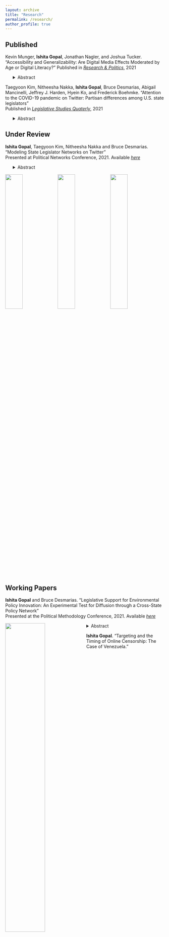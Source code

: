 ```yaml
---
layout: archive
title: "Research"
permalink: /research/
author_profile: true
---
```

<h2> Published </h2>

Kevin Munger, **Ishita Gopal**, Jonathan Nagler, and Joshua Tucker. “Accessibility and Generalizability: Are Digital Media Effects Moderated by Age or Digital Literacy?” 
Published in [*Research & Politics*](https://journals.sagepub.com/doi/full/10.1177/20531680211016968), 2021

<ul>
    <Details>
    <summary> Abstract </summary>
    An emerging empirical regularity suggests that older people use and respond to social media very differently than younger people. Older people are the fastest-growing population of Internet and social media users in the US, and this heterogeneity will soon become central to online politics. However, many important experiments in this field have been conducted on online samples that do not contain enough older people to be useful to generalize to the current population of Internet users; this issue is more pronounced for studies that are even a few years old. In this paper, we report the results of replicating two experiments involving social media (specifically, Facebook) conducted on one such sample lacking older users (Amazon’s Mechanical Turk) using a source of online subjects which does contain sufficient variation in subject age. We add a standard battery of questions designed to explicitly measure digital literacy. We find evidence of significant treatment effect heterogeneity in subject age and digital literacy in the replication of one of the two experiments. This result is an example of limitations to generalizability of research conducted on samples where selection is related to treatment effect heterogeneity; specifically, this result indicates that Mechanical Turk should not be used to recruit subjects when researchers suspect treatment effect heterogeneity in age or digital literacy, as we argue should be the case for research on digital media effects.

</Details>
    </ul>	


Taegyoon Kim, Nitheesha Nakka, **Ishita Gopal**, Bruce Desmarias, Abigail Mancinelli, Jeffrey J. Harden, Hyein Ko, and Frederick Boehmke. “Attention to the COVID-19 pandemic on Twitter: Partisan differences among U.S. state legislators”  
Published in [*Legislative Studies Quaterly*](https://onlinelibrary.wiley.com/doi/10.1111/lsq.12367), 2021

<ul>
    <details>
    <summary> Abstract </summary>
      Subnational governments in the United States have taken the lead on many aspects of the response to the COVID-19 pandemic. Variation in government activity across states offers the opportunity to analyze responses in comparable settings. We study a common and informative activity among state officials—state legislators’ attention to the pandemic on Twitter. We find that legislators’ attention to the pandemic strongly correlates with the number of cases in the legislator’s state, the national count of new deaths, and the number of pandemic-related public policies passed within the legislator’s state. Furthermore, we find that the degree of responsiveness to pandemic indicators differs significantly across political parties, with Republicans exhibiting weaker responses, on average. Lastly, we find significant differences in the content of tweets about the pandemic by Democratic and Republican legislators, with Democrats focused on health indicators and impacts, and Republicans focused on business impacts and opening the economy.
    </details>
</ul>

<h2> Under Review </h2>

**Ishita Gopal**, Taegyoon Kim, Nitheesha Nakka and Bruce Desmarias. “Modeling State Legislator Networks on Twitter”  
Presented at Political Networks Conference, 2021. Available *[here](https://github.com/IshitaGopal/ishitagopal.github.io/blob/master/files/PolNet_2021.pdf)*

<ul>
<details>
<summary> Abstract </summary>

Networks among legislators shape politics and policymaking within legislative institutions. In past work on legislative networks, the ties between legislators have been defined on those who serve in the same legislature or chamber. Online information networks, which have been found to play important roles in legislative communication at the national level, are not bounded by individual legislative bodies.  We collect original data for over four thousand U.S. state legislators and study patterns of connection among them on Twitter.  We look at three types of Twitter networks---follower, retweets, and mentions.  We describe these networks and estimate the relationships between ties and salient attributes of legislators. We find that networks are organized largely along geographic and partisan lines and that identity attributes---namely gender and race---exhibit strong associations with the formation of ties.     
  
</details>
</ul>
<img src="{{ishitagopal.github.io}}/images/follower_net.png" style="float: left; width: 33%; margin-bottom: 0.5em;">
<img src="{{ishitagopal.github.io}}/images/mentions_net.png" style="float: left; width: 33%; margin-bottom: 0.5em;">
<img src="{{ishitagopal.github.io}}/images/rt_net.png" style="float: left; width: 33%;margin-bottom: 0.5em;">

<p></p>

<h2> Working Papers </h2>

**Ishita Gopal** and Bruce Desmarias. “Legislative Support for Environmental Policy Innovation: An Experimental Test for Diffusion through a Cross-State Policy Network”  
Presented at the Political Methodology Conference, 2021. Available *[here](https://github.com/IshitaGopal/ishitagopal.github.io/blob/master/files/PolNet_2021.pdf)*

<img src="{{ishitagopal.github.io}}/images/bi_partite_env.png" style="float: left; width: 50%; margin-right: 1%; margin-bottom: 0.5em;">


<ul>
<details>
<summary> Abstract </summary>

In this registered report we describe a field experiment that has been designed to provide evidence of causal effects underlying the micro-foundations of public policy diffusion across the U.S. states. The aim of our study is to test how and if cross-state legislator level connections serve as a vector through which support for policies diffuses. We measure a novel cross-state legislative network dataset in which two legislators are connected through co-signing environmental policy statements organized by the National Caucus of Environmental Legislators. We propose to survey legislators' support for policies proposed in other states, and randomize the degree of information included in the policy description regarding support by other legislators in the network. Our study is situated to contribute to our understanding of state legislative politics, policy networks, and interest group politics. We focus on environmental policy due to the inherently nationalized consequences of state and local policy innovations.      
  
</details>
</ul>

<p></p>


**Ishita Gopal**. “Targeting and the Timing of Online Censorship: The Case of Venezuela.” <br/> 


